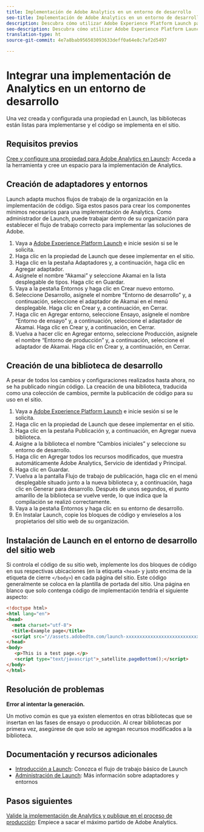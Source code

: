 ```yaml
---
title: Implementación de Adobe Analytics en un entorno de desarrollo
seo-title: Implementación de Adobe Analytics en un entorno de desarrollo
description: Descubra cómo utilizar Adobe Experience Platform Launch para implementar Adobe Analytics en su entorno de desarrollo.
seo-description: Descubra cómo utilizar Adobe Experience Platform Launch para implementar Adobe Analytics en su entorno de desarrollo.
translation-type: ht
source-git-commit: 4e7a8bab956503093633deff0a64e8c7af2d5497

---
```



# Integrar una implementación de Analytics en un entorno de desarrollo

Una vez creada y configurada una propiedad en Launch, las bibliotecas están listas para implementarse y el código se implementa en el sitio.

## Requisitos previos

[Cree y configure una propiedad para Adobe Analytics en Launch](create-analytics-property.md): Acceda a la herramienta y cree un espacio para la implementación de Analytics.

## Creación de adaptadores y entornos

Launch adapta muchos flujos de trabajo de la organización en la implementación de código. Siga estos pasos para crear los componentes mínimos necesarios para una implementación de Analytics. Como administrador de Launch, puede trabajar dentro de su organización para establecer el flujo de trabajo correcto para implementar las soluciones de Adobe.

1. Vaya a [Adobe Experience Platform Launch](https://launch.adobe.com) e inicie sesión si se le solicita.
2. Haga clic en la propiedad de Launch que desee implementar en el sitio.
3. Haga clic en la pestaña Adaptadores y, a continuación, haga clic en Agregar adaptador.
4. Asígnele el nombre “Akamai” y seleccione Akamai en la lista desplegable de tipos. Haga clic en Guardar.
5. Vaya a la pestaña Entornos y haga clic en Crear nuevo entorno.
6. Seleccione Desarrollo, asígnele el nombre “Entorno de desarrollo” y, a continuación, seleccione el adaptador de Akamai en el menú desplegable. Haga clic en Crear y, a continuación, en Cerrar.
7. Haga clic en Agregar entorno, seleccione Ensayo, asígnele el nombre “Entorno de ensayo” y, a continuación, seleccione el adaptador de Akamai. Haga clic en Crear y, a continuación, en Cerrar.
8. Vuelva a hacer clic en Agregar entorno, seleccione Producción, asígnele el nombre “Entorno de producción” y, a continuación, seleccione el adaptador de Akamai. Haga clic en Crear y, a continuación, en Cerrar.

## Creación de una biblioteca de desarrollo

A pesar de todos los cambios y configuraciones realizados hasta ahora, no se ha publicado ningún código. La creación de una biblioteca, traducida como una colección de cambios, permite la publicación de código para su uso en el sitio.

1. Vaya a [Adobe Experience Platform Launch](https://launch.adobe.com) e inicie sesión si se le solicita.
2. Haga clic en la propiedad de Launch que desee implementar en el sitio.
3. Haga clic en la pestaña Publicación y, a continuación, en Agregar nueva biblioteca.
4. Asigne a la biblioteca el nombre “Cambios iniciales” y seleccione su entorno de desarrollo.
5. Haga clic en Agregar todos los recursos modificados, que muestra automáticamente Adobe Analytics, Servicio de identidad y Principal.
6. Haga clic en Guardar.
7. Vuelva a la pantalla Flujo de trabajo de publicación, haga clic en el menú desplegable situado junto a la nueva biblioteca y, a continuación, haga clic en Generar para desarrollo. Después de unos segundos, el punto amarillo de la biblioteca se vuelve verde, lo que indica que la compilación se realizó correctamente.
8. Vaya a la pestaña Entornos y haga clic en su entorno de desarrollo.
9. En Instalar Launch, copie los bloques de código y envíeselos a los propietarios del sitio web de su organización.

## Instalación de Launch en el entorno de desarrollo del sitio web

Si controla el código de su sitio web, implemente los dos bloques de código en sus respectivas ubicaciones (en la etiqueta `<head>` y justo encima de la etiqueta de cierre `</body>`) en cada página del sitio. Este código generalmente se coloca en la plantilla de portada del sitio. Una página en blanco que solo contenga código de implementación tendría el siguiente aspecto:

```html
<!doctype html>
<html lang="en">
<head>
  <meta charset="utf-8">
  <title>Example page</title>
  <script src="//assets.adobedtm.com/launch-xxxxxxxxxxxxxxxxxxxxxxxxxxxxxxxxxx-development.min.js"></script>
</head>
<body>
   <p>This is a test page.</p>
   <script type="text/javascript">_satellite.pageBottom();</script>
</body>
</html>
```

## Resolución de problemas

**Error al intentar la generación.**

Un motivo común es que ya existen elementos en otras bibliotecas que se insertan en las fases de ensayo o producción. Al crear bibliotecas por primera vez, asegúrese de que solo se agregan recursos modificados a la biblioteca.

## Documentación y recursos adicionales

- [Introducción a Launch](https://docs.adobelaunch.com/getting-started): Conozca el flujo de trabajo básico de Launch
- [Administración de Launch](https://docs.adobelaunch.com/administration): Más información sobre adaptadores y entornos

## Pasos siguientes

[Valide la implementación de Analytics y publique en el proceso de producción](validate-publish-prod.md): Empiece a sacar el máximo partido de Adobe Analytics.

